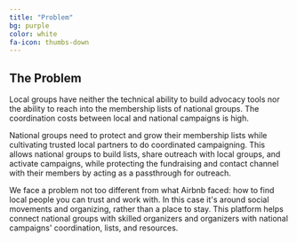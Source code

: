 ```yaml
---
title: "Problem"
bg: purple
color: white
fa-icon: thumbs-down
---
```


## The Problem
Local groups have neither the technical ability to build advocacy tools nor the ability to reach into the membership lists of national groups. The coordination costs between local and national campaigns is high.

National groups need to protect and grow their membership lists while cultivating trusted local partners to do coordinated campaigning. This allows national groups to build lists, share outreach with local groups, and activate campaigns, while protecting the fundraising and contact channel with their members by acting as a passthrough for outreach.

We face a problem not too different from what Airbnb faced: how to find local people you can trust and work with. In this case it's around social movements and organizing, rather than a place to stay. This platform helps connect national groups with skilled organizers and organizers with national campaigns' coordination, lists, and resources.
